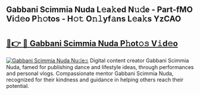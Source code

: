## Gabbani Scimmia Nuda L𝚎a𝚔ed N𝚞𝚍e - Part-fMO Vi𝚍𝚎o P𝚑𝚘tos - H𝚘𝚝 O𝚗𝚕yf𝚊ns L𝚎a𝚔s YzCAO

# <h2><a href="http://kf5k2z.oniu.top/?m=Gabbani+Scimmia+Nuda">🔗👉 🔴 Gabbani Scimmia Nuda P𝚑ot𝚘𝚜 V𝚒d𝚎o</a></h2>

[![Gabbani Scimmia Nuda Nu𝚍e𝚜](https://i.imgur.com/0qMVB7G.gif)](http://kf5k2z.oniu.top/?m=Gabbani+Scimmia+Nuda)
Digital content creator Gabbani Scimmia Nuda, famed for publishing dance and lifestyle ideas, through performances and personal vlogs. Compassionate mentor Gabbani Scimmia Nuda, recognized for their kindness and guidance in helping others reach their potential.  
